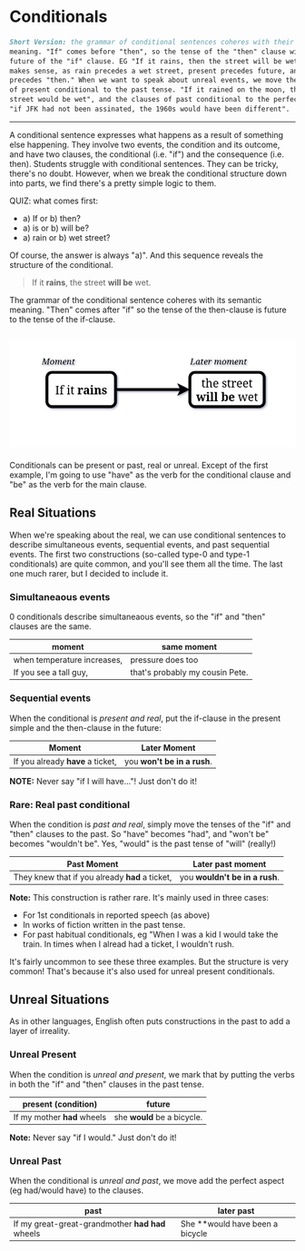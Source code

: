 # Conditionals

``` markdown
Short Version: the grammar of conditional sentences coheres with their
meaning. "If" comes before "then", so the tense of the "then" clause will be
future of the "if" clause. EG "If it rains, then the street will be wet". This
makes sense, as rain precedes a wet street, present precedes future, and "if"
precedes "then." When we want to speak about unreal events, we move the clauses
of present conditional to the past tense. "If it rained on the moon, the lunar
street would be wet", and the clauses of past conditional to the perfect aspect,
"if JFK had not been assinated, the 1960s would have been different".
```
-----
A conditional sentence expresses what happens as a result of something else happening.
They involve two events, the condition and its outcome, and have two clauses,
the conditional (i.e. "if") and the consequence (i.e. then).
Students struggle with conditional sentences. They can be tricky, there's no
doubt. However, when we break the conditional structure down into parts, we find
there's a pretty simple logic to them.

QUIZ: what comes first:

* a) If or b) then?
* a) is or b) will be?
* a) rain or b) wet street?

Of course, the answer is always "a)". And this sequence reveals the structure
of the conditional.

> If it **rains**, the street **will be** wet.

The grammar of the conditional sentence coheres with its semantic meaning.
"Then" comes after "if" so the tense of the then-clause is
future to the tense of the if-clause.

![](../Images/Conditional%201.png)
-----

Conditionals can be present or past, real or unreal. Except of the first example, I'm going
to use "have" as the verb for the conditional clause and "be" as the verb for
the main clause.  

## Real Situations

When we're speaking about the real, we can use conditional sentences to describe simultaneous events, sequential events, and past sequential events. The first two constructions (so-called type-0 and type-1 conditionals) are quite common, and you'll see them all the time. The last one much rarer, but I decided to include it.  

### Simultaneaous events

0 conditionals describe simultaneaous events, so the "if" and "then" clauses are the same.

|moment|same moment|
|-----|--------------|
|when temperature increases,|pressure does too|
|If you see a tall guy,|that's probably my cousin Pete.

### Sequential events

When the conditional is _present and real_, put the if-clause in the present
simple and the then-clause in the future:

| Moment | Later Moment |
|---------|-------|
|If you already **have** a ticket,| you **won't be in a rush**.

**NOTE:** Never say "if I will have..."! Just don't do it!

### Rare: Real past conditional 

When the condition is _past and real_, simply move the tenses of the "if" and "then" clauses
to the past. So "have" becomes "had", and "won't be" becomes "wouldn't
be". Yes, "would" is the past tense of "will" (really!)  

|Past Moment | Later past moment |
|------------|-------|
|They knew that if you already **had** a ticket,|you **wouldn't be in a rush**.|

**Note:** This construction is rather rare. It's mainly used in three cases:
* For 1st conditionals in reported speech (as above)
* In works of fiction written in the past tense.
* For past habitual conditionals, eg "When I was a kid I would take the train.
In times when I alread had a ticket, I wouldn't rush.

It's fairly uncommon to see these three examples. But the structure is very
common! That's because it's also used for unreal present conditionals.

## Unreal Situations

As in other languages, English often puts constructions in the past to add
a layer of irreality.

### Unreal Present

When the condition is _unreal and present_, we mark that by putting the verbs
in both the "if" and "then" clauses in the past tense.

| present (condition)  |   future |
|----------|----------|
|If my mother **had** wheels| she **would** be a bicycle.|

**Note:**  Never say "if I would." Just don't do it!

### Unreal Past

When the conditional is _unreal and past_, we move add the perfect aspect (eg had/would have) to the clauses.

|past|later past|
|----|-----------|
|If my great-great-grandmother **had had** wheels| She **would have been a bicycle|


